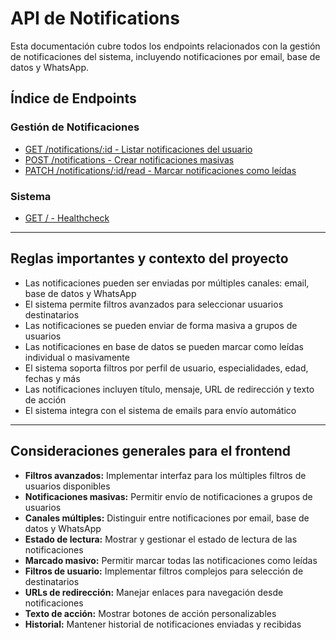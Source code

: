 # API de Notifications

Esta documentación cubre todos los endpoints relacionados con la gestión de notificaciones del sistema, incluyendo notificaciones por email, base de datos y WhatsApp.

## Índice de Endpoints

### Gestión de Notificaciones
- [GET /notifications/:id - Listar notificaciones del usuario](./get-by-user-id.md)
- [POST /notifications - Crear notificaciones masivas](./create.md)
- [PATCH /notifications/:id/read - Marcar notificaciones como leídas](./mark-as-read.md)

### Sistema
- [GET / - Healthcheck](./healthcheck.md)

---

## Reglas importantes y contexto del proyecto

- Las notificaciones pueden ser enviadas por múltiples canales: email, base de datos y WhatsApp
- El sistema permite filtros avanzados para seleccionar usuarios destinatarios
- Las notificaciones se pueden enviar de forma masiva a grupos de usuarios
- Las notificaciones en base de datos se pueden marcar como leídas individual o masivamente
- El sistema soporta filtros por perfil de usuario, especialidades, edad, fechas y más
- Las notificaciones incluyen título, mensaje, URL de redirección y texto de acción
- El sistema integra con el sistema de emails para envío automático

---

## Consideraciones generales para el frontend

- **Filtros avanzados:** Implementar interfaz para los múltiples filtros de usuarios disponibles
- **Notificaciones masivas:** Permitir envío de notificaciones a grupos de usuarios
- **Canales múltiples:** Distinguir entre notificaciones por email, base de datos y WhatsApp
- **Estado de lectura:** Mostrar y gestionar el estado de lectura de las notificaciones
- **Marcado masivo:** Permitir marcar todas las notificaciones como leídas
- **Filtros de usuario:** Implementar filtros complejos para selección de destinatarios
- **URLs de redirección:** Manejar enlaces para navegación desde notificaciones
- **Texto de acción:** Mostrar botones de acción personalizables
- **Historial:** Mantener historial de notificaciones enviadas y recibidas 